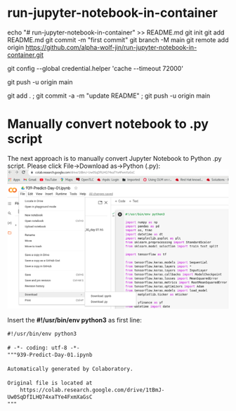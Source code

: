 # run-jupyter-notebook-in-container

echo "# run-jupyter-notebook-in-container" >> README.md
git init
git add README.md
git commit -m "first commit"
git branch -M main
git remote add origin https://github.com/alpha-wolf-jin/run-jupyter-notebook-in-container.git

git config --global credential.helper 'cache --timeout 72000'

git push -u origin main

git add . ; git commit -a -m "update README" ; git push -u origin main


# Manually convert notebook to .py script
The next approach is to manually convert Jupyter Notebook to Python .py script. Please click File->Download as->Python (.py):
![SSO](images/jupyter-01.png)

Insert the **#!/usr/bin/env python3** as first line:
```
#!/usr/bin/env python3

# -*- coding: utf-8 -*-
"""939-Predict-Day-01.ipynb

Automatically generated by Colaboratory.

Original file is located at
    https://colab.research.google.com/drive/1tBmJ-Uw0SqDfILHQ74xaTYe4FxmXaGsC
"""
```
